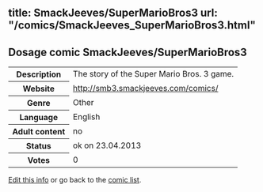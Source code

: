 title: SmackJeeves/SuperMarioBros3
url: "/comics/SmackJeeves_SuperMarioBros3.html"
---
Dosage comic SmackJeeves/SuperMarioBros3
-----------------------------------------

<p id="msg"></p>
<script type="text/javascript">
if (window.location.search === '?edit_info_mail=sent_ok') {
  var elem = document.getElementById("msg");
  elem.innerHTML = 'Edited information sucessfully sent.';
  elem.className = 'ok';
}
</script>
<table class="comicinfo">
<tr>
<th>Description</th><td>The story of the Super Mario Bros. 3 game.</td>
</tr>
<tr>
<th>Website</th><td><a href="http://smb3.smackjeeves.com/comics/">http://smb3.smackjeeves.com/comics/</a></td>
</tr>
<tr>
<th>Genre</th><td>Other</td>
</tr>
<tr>
<th>Language</th><td>English</td>
</tr>
<tr>
<th>Adult content</th><td>no</td>
</tr>
<tr>
<th>Status</th><td>ok on 23.04.2013</td>
</tr>
<tr>
<th>Votes</th><td>0</td>
</tr>
</table>

[Edit this info](SmackJeeves_SuperMarioBros3_edit.html) or go back to the [comic list](../comic-index.html).
